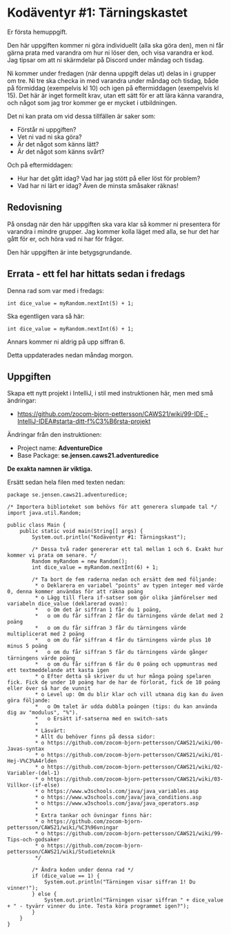 # Kodäventyr #1: Tärningskastet

Er första hemuppgift.

Den här uppgiften kommer ni göra individuellt (alla ska göra den), men ni får gärna prata med varandra om hur ni löser den, och visa varandra er kod. Jag tipsar om att ni skärmdelar på Discord under måndag och tisdag.

Ni kommer under fredagen (när denna uppgift delas ut) delas in i grupper om tre. Ni tre ska checka in med varandra under måndag och tisdag, både på förmiddag (exempelvis kl 10) och igen på eftermiddagen (exempelvis kl 15). Det här är inget formellt krav, utan ett sätt för er att lära känna varandra, och något som jag tror kommer ge er mycket i utbildningen.

Det ni kan prata om vid dessa tillfällen är saker som:
* Förstår ni uppgiften?
* Vet ni vad ni ska göra?
* Är det något som känns lätt?
* Är det något som känns svårt?

Och på eftermiddagen:
* Hur har det gått idag? Vad har jag stött på eller löst för problem?
* Vad har ni lärt er idag? Även de minsta småsaker räknas!

## Redovisning

På onsdag när den här uppgiften ska vara klar så kommer ni presentera för varandra i mindre grupper. Jag kommer kolla läget med alla, se hur det har gått för er, och höra vad ni har för frågor.

Den här uppgiften är inte betygsgrundande.

## Errata - ett fel har hittats sedan i fredags

Denna rad som var med i fredags:

    int dice_value = myRandom.nextInt(5) + 1;

Ska egentligen vara så här:

    int dice_value = myRandom.nextInt(6) + 1;

Annars kommer ni aldrig på upp siffran 6.

Detta uppdaterades nedan måndag morgon.

## Uppgiften

Skapa ett nytt projekt i IntelliJ, i stil med instruktionen här, men med små ändringar:
* https://github.com/zocom-bjorn-pettersson/CAWS21/wiki/99-IDE,-IntelliJ-IDEA#starta-ditt-f%C3%B6rsta-projekt

Ändringar från den instruktionen:
* Project name: **AdventureDice**
* Base Package: **se.jensen.caws21.adventuredice**

**De exakta namnen är viktiga.**

Ersätt sedan hela filen med texten nedan:

    package se.jensen.caws21.adventuredice;
    
    /* Importera biblioteket som behövs för att generera slumpade tal */
    import java.util.Random;
    
    public class Main {
        public static void main(String[] args) {
            System.out.println("Kodäventyr #1: Tärningskast");
    
            /* Dessa två rader genererar ett tal mellan 1 och 6. Exakt hur kommer vi prata om senare. */
            Random myRandom = new Random();
            int dice_value = myRandom.nextInt(6) + 1;
    
            /* Ta bort de fem raderna nedan och ersätt dem med följande:
             * o Deklarera en variabel "points" av typen integer med värde 0, denna kommer användas för att räkna poäng
             * o Lägg till flera if-satser som gör olika jämförelser med variabeln dice_value (deklarerad ovan):
             *   o Om det är siffran 1 får du 1 poäng,
             *   o om du får siffran 2 får du tärningens värde delat med 2 poäng
             *   o om du får siffran 3 får du tärningens värde multiplicerat med 2 poäng
             *   o om du får siffran 4 får du tärningens värde plus 10 minus 5 poäng
             *   o om du får siffran 5 får du tärningens värde gånger tärningens värde poäng
             *   o om du får siffran 6 får du 0 poäng och uppmuntras med ett textmeddelande att kasta igen
             * o Efter detta så skriver du ut hur många poäng spelaren fick. Fick de under 10 poäng har de har de förlorat, fick de 10 poäng eller över så har de vunnit
             * o Level up: Om du blir klar och vill utmana dig kan du även göra följande:
             *   o Om talet är udda dubbla poängen (tips: du kan använda dig av "modulus", "%").
             *   o Ersätt if-satserna med en switch-sats
             *
             * Läsvärt:
             * Allt du behöver finns på dessa sidor:
             * o https://github.com/zocom-bjorn-pettersson/CAWS21/wiki/00-Javas-syntax
             * o https://github.com/zocom-bjorn-pettersson/CAWS21/wiki/01-Hej-V%C3%A4rlden
             * o https://github.com/zocom-bjorn-pettersson/CAWS21/wiki/02-Variabler-(del-1)
             * o https://github.com/zocom-bjorn-pettersson/CAWS21/wiki/03-Villkor-(if-else)
             * o https://www.w3schools.com/java/java_variables.asp
             * o https://www.w3schools.com/java/java_conditions.asp
             * o https://www.w3schools.com/java/java_operators.asp
             * 
             * Extra tankar och övningar finns här:
             * o https://github.com/zocom-bjorn-pettersson/CAWS21/wiki/%C3%96vningar
             * o https://github.com/zocom-bjorn-pettersson/CAWS21/wiki/99-Tips-och-godsaker
             * o https://github.com/zocom-bjorn-pettersson/CAWS21/wiki/Studieteknik
             */
    
            /* Ändra koden under denna rad */
            if (dice_value == 1) {
                System.out.println("Tärningen visar siffran 1! Du vinner!");
            } else {
                System.out.println("Tärningen visar siffran " + dice_value + " - tyvärr vinner du inte. Testa köra programmet igen?");
            }
        }
    }

